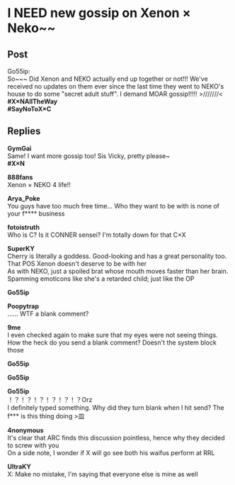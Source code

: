 # I NEED new gossip on Xenon × Neko~~
## Post
Go55ip:<br>
So~~~ Did Xenon and NEKO actually end up together or not!!! We've received no updates on them ever since the last time they went to NEKO's house to do some "secret adult stuff". I demand MOAR gossip!!!!! >///////<<br>
**\#X×NAllTheWay**<br>
**\#SayNoToX×C**
## Replies
**GymGai**<br>
Same! I want more gossip too! Sis Vicky, pretty please~<br>
**\#X×N**

**888fans**<br>
Xenon × NEKO 4 life!!

**Arya_Poke**<br>
You guys have too much free time... Who they want to be with is none of your f\*\*\*\* business

**fotoistruth**<br>
Who is C? Is it CONNER sensei? I'm totally down for that C×X

**SuperKY**<br>
Cherry is literally a goddess. Good-looking and has a great personality too. That POS Xenon doesn't deserve to be with her<br>
As with NEKO, just a spoiled brat whose mouth moves faster than her brain. Spamming emoticons like she's a retarded child; just like the OP

**Go55ip**<br>


**Poopytrap**<br>
...... WTF a blank comment?

**9me**<br>
I even checked again to make sure that my eyes were not seeing things. How the heck do you send a blank comment? Doesn't the system block those

**Go55ip**<br>


**Go55ip**<br>


**Go55ip**<br>
！？！？！？！？！？！？Orz<br>
I definitely typed something. Why did they turn blank when I hit send? The f\*\*\* is this thing doing >皿

**4nonymous**<br>
It's clear that ARC finds this discussion pointless, hence why they decided to screw with you<br>
On a side note, I wonder if X will go see both his waifus perform at RRL

**UltraKY**<br>
X: Make no mistake, I'm saying that everyone else is mine as well

